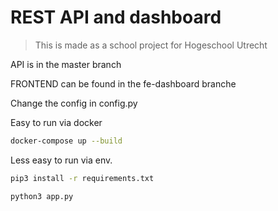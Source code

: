 # REST API and dashboard
> This is made as a school project for Hogeschool Utrecht

API is in the master branch

FRONTEND can be found in the fe-dashboard branche

Change the config in config.py


Easy to run via docker

```bash
docker-compose up --build
```

Less easy to run via env.
```bash
pip3 install -r requirements.txt

python3 app.py
```
